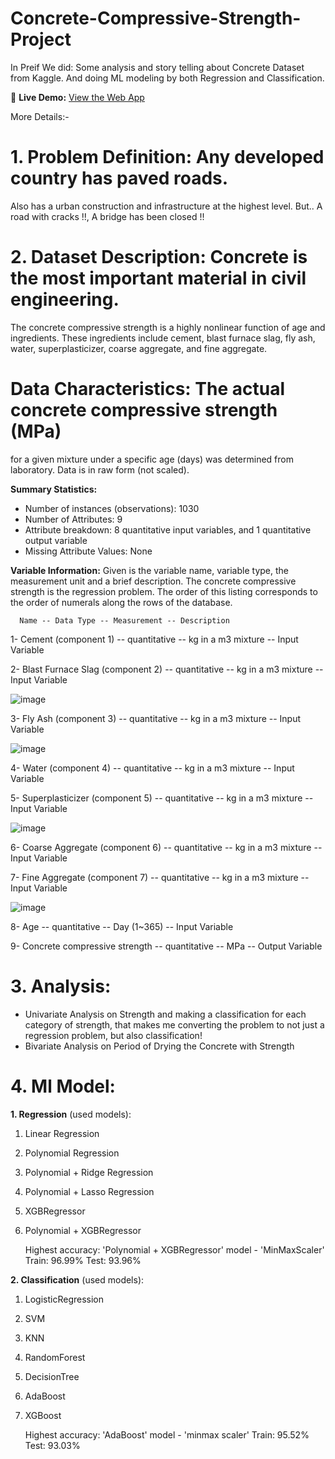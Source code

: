 # **Concrete-Compressive-Strength-Project**
In Preif We did: Some analysis and story telling about Concrete Dataset from Kaggle. And doing ML modeling by both Regression and Classification.

🔗 **Live Demo:** [View the Web App](https://concrete-compressive-strength-project-h6rrsmvr55num8zo6ay8us.streamlit.app/)

More Details:-
# **1. Problem Definition:** Any developed country has paved roads.
   Also has a urban construction and infrastructure at the highest level.
   But.. A road with cracks !!, A bridge has been closed !!
                             
# **2. Dataset Description:** Concrete is the most important material in civil engineering.
   The concrete compressive strength is a highly nonlinear function of age and ingredients. 
   These ingredients include cement, blast furnace slag, fly ash, water, superplasticizer, 
   coarse aggregate, and fine aggregate.
                              
# **Data Characteristics:** The actual concrete compressive strength (MPa) 
   for a given mixture under a specific age (days) was determined from laboratory. Data is in raw form (not scaled).
                              
**Summary Statistics:**
   * Number of instances (observations): 1030
   * Number of Attributes: 9
   * Attribute breakdown: 8 quantitative input variables, and 1 quantitative output variable
   * Missing Attribute Values: None
                              
**Variable Information:** Given is the variable name, variable type, the measurement unit and a brief description.
   The concrete compressive strength is the regression problem. The order of this listing corresponds to 
   the order of numerals along the rows of the database.
                              
      Name -- Data Type -- Measurement -- Description
      
   1- Cement (component 1) -- quantitative -- kg in a m3 mixture -- Input Variable
   
   2- Blast Furnace Slag (component 2) -- quantitative -- kg in a m3 mixture -- Input Variable
   
   ![image](https://github.com/user-attachments/assets/1e7ee6a3-848f-408c-bec3-5718d60e6fc9)

   
   3- Fly Ash (component 3) -- quantitative -- kg in a m3 mixture -- Input Variable
   
   ![image](https://github.com/user-attachments/assets/34c3ecb6-6890-43d8-b114-d37ae7ce6a15)

   
   4- Water (component 4) -- quantitative -- kg in a m3 mixture -- Input Variable
   
   5- Superplasticizer (component 5) -- quantitative -- kg in a m3 mixture -- Input Variable
   
   ![image](https://github.com/user-attachments/assets/316937cb-268e-432d-8d64-8c7868695777)

   
   6- Coarse Aggregate (component 6) -- quantitative -- kg in a m3 mixture -- Input Variable
   
   7- Fine Aggregate (component 7) -- quantitative -- kg in a m3 mixture -- Input Variable
   
   ![image](https://github.com/user-attachments/assets/3bd37cf8-964f-49cd-8f51-667500d653fd)

   
   8- Age -- quantitative -- Day (1~365) -- Input Variable
   
   9- Concrete compressive strength -- quantitative -- MPa -- Output Variable

                              
# **3. Analysis:** 
* Univariate Analysis on Strength and making a classification for each category of strength, 
  that makes me converting the problem to not just a regression problem, but also classification!
* Bivariate Analysis on Period of Drying the Concrete with Strength
                    
# **4. Ml Model:** 
**1. Regression** (used models):
   1. Linear Regression
   2. Polynomial Regression
   3. Polynomial + Ridge Regression
   4. Polynomial + Lasso Regression
   5. XGBRegressor
   6. Polynomial + XGBRegressor
      
      Highest accuracy: 'Polynomial + XGBRegressor' model - 'MinMaxScaler'
      Train: 96.99%             Test: 93.96%

        
**2. Classification** (used models):
   1. LogisticRegression 
   2. SVM
   3. KNN
   4. RandomForest 
   5. DecisionTree
   6. AdaBoost
   7. XGBoost
      
      Highest accuracy: 'AdaBoost' model - 'minmax scaler'
      Train: 95.52%             Test: 93.03%     
